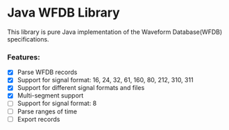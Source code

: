 # Java WFDB Library
This library is pure Java implementation of the Waveform Database(WFDB) specifications.

### Features:
- [x] Parse WFDB records
- [x] Support for signal format: 16, 24, 32, 61, 160, 80, 212, 310, 311 
- [x] Support for different signal formats and files
- [x] Multi-segment support
- [ ] Support for signal format: 8 
- [ ] Parse ranges of time
- [ ] Export records
